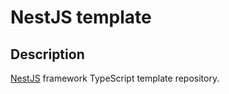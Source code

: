 # NestJS template
## Description

[NestJS](https://github.com/nestjs/nest) framework TypeScript template repository.
